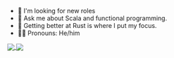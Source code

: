 - 🔭 I'm looking for new roles 
- 💬 Ask me about Scala and functional programming.
- 🤖 Getting better at Rust is where I put my focus.  
- 🕵️‍♂️ Pronouns: He/him


<a href="https://github.com/anuraghazra/github-readme-stats">
  <img align="center" src="https://github-readme-stats.vercel.app/api?username=smiklos&count_private=true&show_icons=true&theme=blueberry" />
</a>
<a href="https://github.com/anuraghazra/github-readme-stats">
  <img align="center" src="https://github-readme-stats.vercel.app/api/top-langs/?username=smiklos&layout=compact&theme=blueberry&hide=elixir,ruby,coffeescript&count_private=true" />
</a>


